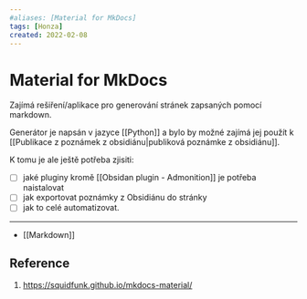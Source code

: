 ```yaml
---
#aliases: [Material for MkDocs]
tags: [Honza]
created: 2022-02-08
---
```


# Material for MkDocs
Zajímá rešiření/aplikace pro generování stránek zapsaných pomocí markdown.

Generátor je napsán v jazyce [[Python]] a bylo by možné zajímá jej použít k [[Publikace z poznámek z obsidiánu|publiková poznámke z obsidiánu]].

K tomu je ale ještě potřeba zjisiti:
- [ ] jaké pluginy kromě [[Obsidan plugin - Admonition]] je potřeba naistalovat
- [ ] jak exportovat poznámky z Obsidiánu do stránky
- [ ] jak to celé automatizovat.

---
- [[Markdown]]

## Reference
1. https://squidfunk.github.io/mkdocs-material/